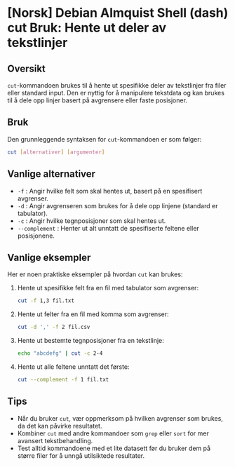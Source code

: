 # [Norsk] Debian Almquist Shell (dash) cut Bruk: Hente ut deler av tekstlinjer

## Oversikt
`cut`-kommandoen brukes til å hente ut spesifikke deler av tekstlinjer fra filer eller standard input. Den er nyttig for å manipulere tekstdata og kan brukes til å dele opp linjer basert på avgrensere eller faste posisjoner.

## Bruk
Den grunnleggende syntaksen for `cut`-kommandoen er som følger:

```bash
cut [alternativer] [argumenter]
```

## Vanlige alternativer
- `-f` : Angir hvilke felt som skal hentes ut, basert på en spesifisert avgrenser.
- `-d` : Angir avgrenseren som brukes for å dele opp linjene (standard er tabulator).
- `-c` : Angir hvilke tegnposisjoner som skal hentes ut.
- `--complement` : Henter ut alt unntatt de spesifiserte feltene eller posisjonene.

## Vanlige eksempler
Her er noen praktiske eksempler på hvordan `cut` kan brukes:

1. Hente ut spesifikke felt fra en fil med tabulator som avgrenser:
   ```bash
   cut -f 1,3 fil.txt
   ```

2. Hente ut felter fra en fil med komma som avgrenser:
   ```bash
   cut -d ',' -f 2 fil.csv
   ```

3. Hente ut bestemte tegnposisjoner fra en tekstlinje:
   ```bash
   echo "abcdefg" | cut -c 2-4
   ```

4. Hente ut alle feltene unntatt det første:
   ```bash
   cut --complement -f 1 fil.txt
   ```

## Tips
- Når du bruker `cut`, vær oppmerksom på hvilken avgrenser som brukes, da det kan påvirke resultatet.
- Kombiner `cut` med andre kommandoer som `grep` eller `sort` for mer avansert tekstbehandling.
- Test alltid kommandoene med et lite datasett før du bruker dem på større filer for å unngå utilsiktede resultater.